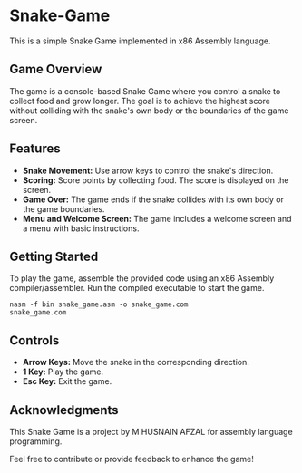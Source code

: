 # Snake-Game
This is a simple Snake Game implemented in x86 Assembly language.

## Game Overview

The game is a console-based Snake Game where you control a snake to collect food and grow longer. The goal is to achieve the highest score without colliding with the snake's own body or the boundaries of the game screen.

## Features

- **Snake Movement:** Use arrow keys to control the snake's direction.
- **Scoring:** Score points by collecting food. The score is displayed on the screen.
- **Game Over:** The game ends if the snake collides with its own body or the game boundaries.
- **Menu and Welcome Screen:** The game includes a welcome screen and a menu with basic instructions.

## Getting Started

To play the game, assemble the provided code using an x86 Assembly compiler/assembler. Run the compiled executable to start the game.

```assembly
nasm -f bin snake_game.asm -o snake_game.com
snake_game.com
```

## Controls

- **Arrow Keys:** Move the snake in the corresponding direction.
- **1 Key:** Play the game.
- **Esc Key:** Exit the game.

## Acknowledgments

This Snake Game is a project by M HUSNAIN AFZAL for assembly language programming.

Feel free to contribute or provide feedback to enhance the game!
